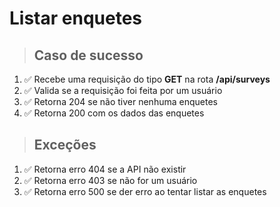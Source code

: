 # Listar enquetes

> ## Caso de sucesso

1. ✅ Recebe uma requisição do tipo **GET** na rota **/api/surveys**
2. ✅ Valida se a requisição foi feita por um usuário
3. ✅ Retorna 204 se não tiver nenhuma enquetes
4. ✅ Retorna 200 com os dados das enquetes


> ## Exceções

1. ✅ Retorna erro 404 se a API não existir
2. ✅ Retorna erro 403 se não for um usuário
3. ✅ Retorna erro 500 se der erro ao tentar listar as enquetes

